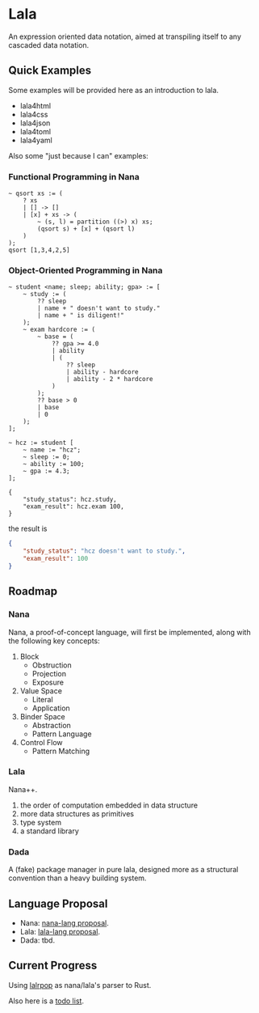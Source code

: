 # Lala
An expression oriented data notation, aimed at transpiling itself to any cascaded data notation.

## Quick Examples

Some examples will be provided here as an introduction to lala.

- lala4html
- lala4css
- lala4json
- lala4toml
- lala4yaml

Also some "just because I can" examples:

### Functional Programming in Nana

```lala
~ qsort xs := (
    ? xs
    | [] -> []
    | [x] + xs -> (
        ~ (s, l) = partition ((>) x) xs;
        (qsort s) + [x] + (qsort l)
    )
);
qsort [1,3,4,2,5]
```

### Object-Oriented Programming in Nana

```lala
~ student <name; sleep; ability; gpa> := [
    ~ study := (
        ?? sleep 
        | name + " doesn't want to study." 
        | name + " is diligent!"
    );
    ~ exam hardcore := (
        ~ base = (
            ?? gpa >= 4.0
            | ability
            | (
                ?? sleep
                | ability - hardcore
                | ability - 2 * hardcore
            )
        );
        ?? base > 0
        | base
        | 0
    );
];

~ hcz := student [
    ~ name := "hcz";
    ~ sleep := 0;
    ~ ability := 100;
    ~ gpa := 4.3;
];

{
    "study_status": hcz.study,
    "exam_result": hcz.exam 100,
}
```

the result is
```json
{
    "study_status": "hcz doesn't want to study.",
    "exam_result": 100
}
```

## Roadmap

### Nana

Nana, a proof-of-concept language, will first be implemented, along with the following key concepts:

1. Block
    - Obstruction
    - Projection
    - Exposure
2. Value Space
    - Literal
    - Application
3. Binder Space
    - Abstraction
    - Pattern Language
4. Control Flow 
    - Pattern Matching

### Lala

Nana++. 

1. the order of computation embedded in data structure
2. more data structures as primitives
3. type system
4. a standard library

### Dada

A (fake) package manager in pure lala, designed more as a structural convention than a heavy building system.


## Language Proposal
- Nana: [nana-lang proposal](nana/Proposal.md).
- Lala: [lala-lang proposal](lala/Proposal.md).
- Dada: tbd.

## Current Progress
Using [lalrpop](https://github.com/lalrpop/lalrpop) as nana/lala's parser to Rust.

Also here is a [todo list](Todo.md).

